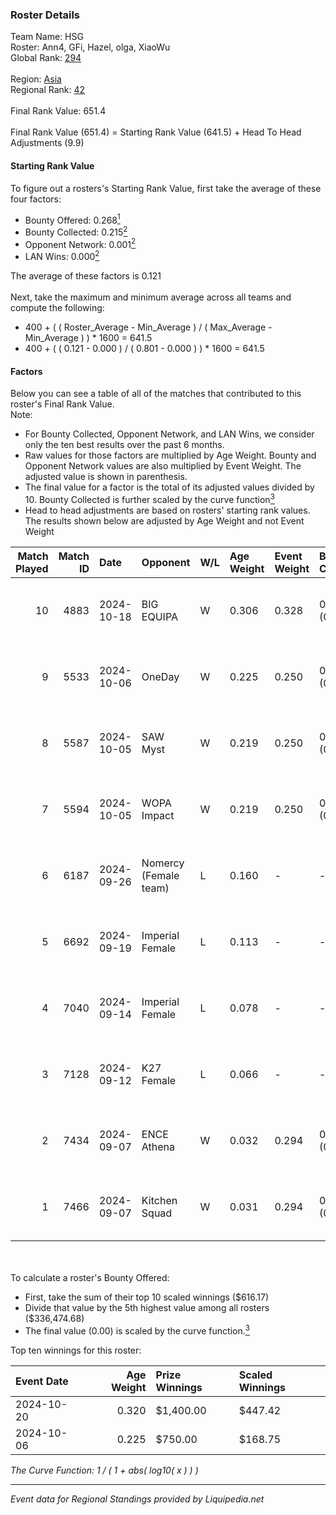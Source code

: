 ### Roster Details<br />
Team Name: HSG<br />
Roster: Ann4, GFi, Hazel, olga, XiaoWu<br />
Global Rank: [294](../standings_global.md)<br />
<br />
Region: [Asia]( ../standings_asia.md)<br />
Regional Rank: [42]( ../standings_asia.md)<br />
<br />
Final Rank Value:  651.4<br />
<br />
Final Rank Value (651.4) = Starting Rank Value (641.5) + Head To Head Adjustments (9.9)<br />

#### Starting Rank Value<br />
To figure out a rosters's Starting Rank Value, first take the average of these four factors:<br />
- Bounty Offered: 0.268[<sup>1</sup>](#table2)
- Bounty Collected: 0.215[<sup>2</sup>](#table1)
- Opponent Network: 0.001[<sup>2</sup>](#table1)
- LAN Wins: 0.000[<sup>2</sup>](#table1)

The average of these factors is 0.121<br />
<br />
Next, take the maximum and minimum average across all teams and compute the following:<br />
- 400 + ( ( Roster_Average - Min_Average ) / ( Max_Average - Min_Average ) ) * 1600 = 641.5
- 400 + ( ( 0.121 - 0.000 ) / ( 0.801 - 0.000 ) ) * 1600 = 641.5


#### Factors<br />
Below you can see a table of all of the matches that contributed to this roster's Final Rank Value.<br />
Note:<br />

- For Bounty Collected, Opponent Network, and LAN Wins, we consider only the ten best results over the past 6 months.
- Raw values for those factors are multiplied by Age Weight. Bounty and Opponent Network values are also multiplied by Event Weight. The adjusted value is shown in parenthesis.
- The final value for a factor is the total of its adjusted values divided by 10. Bounty Collected is further scaled by the curve function[<sup>3</sup>](#curveFunction)
- Head to head adjustments are based on rosters' starting rank values. The results shown below are adjusted by Age Weight and not Event Weight
<span id="table1"></span><br />


| Match Played | Match ID | Date       | Opponent              | W/L | Age Weight | Event Weight | Bounty Collected | Opponent Network | LAN Wins  | H2H Adj. | Roster                         |
| -: | -: | :- | :- | :- | :- | :- | :- | :- | :- | -: | :- |
|           10 |     4883 | 2024-10-18 | BIG EQUIPA            | W   | 0.306      | 0.328        | 0.021 (0.002)    | 0.058 (0.006)    | 0 (0.000) |     6.49 | Ann4, GFi, Hazel, olga, XiaoWu |
|            9 |     5533 | 2024-10-06 | OneDay                | W   | 0.225      | 0.250        | 0.000 (0.000)    | 0.149 (0.008)    | 0 (0.000) |     3.21 | Ann4, GFi, Hazel, olga, XiaoWu |
|            8 |     5587 | 2024-10-05 | SAW Myst              | W   | 0.219      | 0.250        | 0.000 (0.000)    | 0.001 (0.000)    | 0 (0.000) |     1.99 | Ann4, GFi, Hazel, olga, XiaoWu |
|            7 |     5594 | 2024-10-05 | WOPA Impact           | W   | 0.219      | 0.250        | 0.000 (0.000)    | 0.000 (0.000)    | 0 (0.000) |     1.44 | Ann4, GFi, Hazel, olga, XiaoWu |
|            6 |     6187 | 2024-09-26 | Nomercy (Female team) | L   | 0.160      | -            | -                | -                | -         |    -2.29 | Ann4, GFi, Hazel, olga, XiaoWu |
|            5 |     6692 | 2024-09-19 | Imperial Female       | L   | 0.113      | -            | -                | -                | -         |    -0.37 | Ann4, GFi, Hazel, olga, XiaoWu |
|            4 |     7040 | 2024-09-14 | Imperial Female       | L   | 0.078      | -            | -                | -                | -         |    -0.26 | Ann4, GFi, Hazel, olga, XiaoWu |
|            3 |     7128 | 2024-09-12 | K27 Female            | L   | 0.066      | -            | -                | -                | -         |    -0.87 | Ann4, GFi, Hazel, olga, XiaoWu |
|            2 |     7434 | 2024-09-07 | ENCE Athena           | W   | 0.032      | 0.294        | 0.001 (0.000)    | 0.000 (0.000)    | 0 (0.000) |     0.34 | Ann4, GFi, Hazel, olga, XiaoWu |
|            1 |     7466 | 2024-09-07 | Kitchen Squad         | W   | 0.031      | 0.294        | 0.000 (0.000)    | 0.000 (0.000)    | 0 (0.000) |     0.20 | Ann4, GFi, Hazel, olga, XiaoWu |

<br />
<span id="table2"></span><br />
To calculate a roster's Bounty Offered:<br />

- First, take the sum of their top 10 scaled winnings ($616.17)
- Divide that value by the 5th highest value among all rosters ($336,474.68)
- The final value (0.00) is scaled by the curve function.[<sup>3</sup>](#curveFunction)

Top ten winnings for this roster:<br />

| Event Date | Age Weight | Prize Winnings | Scaled Winnings |
| :- | -: | :- | :- |
| 2024-10-20 |      0.320 | $1,400.00      | $447.42         |
| 2024-10-06 |      0.225 | $750.00        | $168.75         |


<span id="curveFunction"></span>_The Curve Function: 1 / ( 1 + abs( log10( x ) ) )_<br />

---
_Event data for Regional Standings provided by Liquipedia.net_<br />
